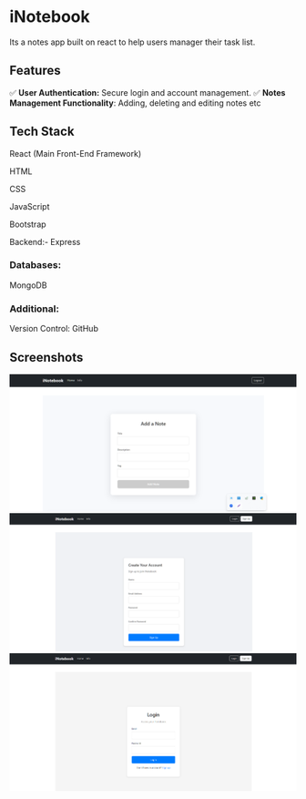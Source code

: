 # iNotebook #

Its a notes app built on react to help users manager their task list.

## Features

✅ **User Authentication:** Secure login and account management.
✅ **Notes Management Functionality**: Adding, deleting and editing notes
etc

## Tech Stack

React (Main Front-End Framework)

HTML

CSS

JavaScript

Bootstrap

Backend:- Express

### Databases:
MongoDB

### Additional:
Version Control: GitHub


## Screenshots

![homepage](Screenshots/addnote.png)
![homepage](Screenshots/signup.png)
![homepage](Screenshots/login2.png)

